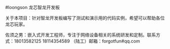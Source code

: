 #loongson 龙芯智龙开发板

关于本项目：针对智龙开发板编写了测试和演示用的代码实例，希望可以帮助各位龙芯玩家。

佐须之男：嵌入式开发工程师，专注于网络设备相关的系统研发和定制。联系方式：18013582125 18114354589 （陆工）邮箱：forgotfun#qq.com